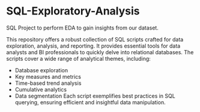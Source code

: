 # SQL-Exploratory-Analysis
SQL Project to perform EDA to gain insights from our dataset.

This repository offers a robust collection of SQL scripts crafted for data exploration, analysis, and reporting. It provides essential tools for data analysts and BI professionals to quickly delve into relational databases. The scripts cover a wide range of analytical themes, including:
- Database exploration
- Key measures and metrics
- Time-based trend analysis
- Cumulative analytics
- Data segmentation
Each script exemplifies best practices in SQL querying, ensuring efficient and insightful data manipulation.
